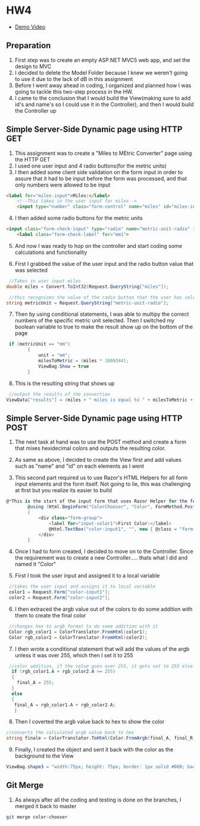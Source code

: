 # HW4

* [Demo Video](https://youtu.be/WKAEgg2KWg4)

## Preparation

1. First step was to create an empty ASP.NET MVC5 web app, and set the design to MVC
2. I decided to delete the Model Folder because I knew we weren't going to use it due to the lack of dB in this assignment
3. Before I went away ahead in coding, I organized and planned how I was going to tackle this two-step process in the HW. 
4. I came to the conclusion that I would build the View(making sure to add id's and name's so I could use it in the Controller), and then I would build the Controller up



## Simple Server-Side Dynamic page using HTTP GET

1. This assignment was to create a "Miles to MEtric Converter" page using the HTTP GET
2. I used one user input and 4 radio buttons(for the metric units)
3. I then added some client side validation on the form input in order to assure that it had to be input before the form was processed, and that only numbers were allowed to be input
```html
<label for="miles-input">Miles:</label>
    <!--This takes in the user input for miles-->
    <input type="number" class="form-control" name="miles" id="miles-input" placeholder="Enter Miles" required>
```
4. I then added some radio buttons for the metric units
```html
<input class="form-check-input" type="radio" name="metric-unit-radio" id="mm" value="mm" checked >
    <label class="form-check-label" for="mm1">
```
5. And now I was ready to hop on the controller and start coding some calculations and functionality 

6. First I grabbed the value of the user input and the radio button value that was selected 

```c#
 //Takes in user input miles
double miles = Convert.ToInt32(Request.QueryString["miles"]);

 //this recognizes the value of the radio button that the user has selected, in order to see which unit we are converting to
string metricUnit = Request.QueryString["metric-unit-radio"];

```

7. Then by using conditional statements, I was able to multipy the correct numbers of the specific metric unit selected. Then I switched my boolean variable to true to make the result show up on the bottom of the page 

```c#
 if (metricUnit == "mm")
        {
            unit = "mm";
            milesToMetric = (miles * 1609344);
            ViewBag.Show = true
        }
```

8. This is the resulting string that shows up
```c#
 //output the results of the convertion
ViewData["results"] = (miles + " miles is equal to " + milesToMetric + unit);
```



## Simple Server-Side Dynamic page using HTTP POST

1. The next task at hand was to use the POST method and create a form that mixes hexidecimal colors and outputs the resulting color. 

2. As same as above, I decided to create the View first and add values such as "name" and "id" on each elements as I went

3. This second part required us to use Razor's HTML Helpers for all form input elements and the form itself. Not going to lie, this was challenging at first but you realize its easier to build 

```c#
@*This is the start of the input form that uses Razor Helper for the form and the input *@
        @using (Html.BeginForm("ColorChooser", "Color", FormMethod.Post, new { id = 0, @class = "myForm" }))
        {
            <div class="form-group">
                <label for="input-color1">First Color:</label>
                @Html.TextBox("color-input1", "", new { @class = "form-control", @pattern = "#[0-9A-Fa-f]{6}", @placeholder = "First Color", required = "required" })
            </div>
        }
```

4. Once I had to form created, I decided to move on to the Controller. Since the requirement was to create a new Controller..... thats what I did and named it "Color"

5. First I took the user input and assigned it to a local variable
```c#
 //takes the user input and assigns it to local variable
 color1 = Request.Form["color-input1"];
 color2 = Request.Form["color-input2"];
```

6. I then extraced the argb value out of the colors to do some addition with them to create the final color
```c#
 //changes hex to argb format to do some addition with it
 Color rgb_color1 = ColorTranslator.FromHtml(color1);
 Color rgb_color2 = ColorTranslator.FromHtml(color2);
 ```

 7. I then wrote a conditional statement that will add the values of the argb unless it was over 255, which then I set it to 255
```c#
 //color addition, if the value goes over 255, it gets set to 255 else addition happens
  if (rgb_color1.A + rgb_color2.A >= 255)
  {
    final_A = 255;
  }
  else
  {
   final_A = rgb_color1.A + rgb_color2.A;
   }
```

8. Then I coverted the argb value back to hex to show the color 
```c#
//converts the calculated argb value back to hex
string finale = ColorTranslator.ToHtml(Color.FromArgb(final_A, final_R, final_G, final_B));
```

9. Finally, I created the object and sent it back with the color as the background to the View
```c#
ViewBag.shape3 = "width:75px; height: 75px; border: 1px solid #000; background: " + finale + "; ";
```


## Git Merge 

1. As always after all the coding and testing is done on the branches, I merged it back to master

```bash
git merge color-chooser
```